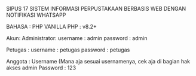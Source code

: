 SIPUS 17
SISTEM INFORMASI PERPUSTAKAAN BERBASIS WEB DENGAN NOTIFIKASI WHATSAPP


BAHASA : PHP VANILLA
PHP : v8.2+

Akun:
Administrator:
username : admin
password : admin

Petugas :
username : petugas
password : petugas

Anggota :
Username (Mana aja sesuai usernamenya, cek aja di bagian hak akses admin
Password : 123

